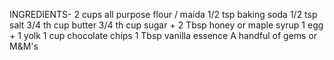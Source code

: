INGREDIENTS-
2 cups all purpose flour / maida
1/2 tsp baking soda
1/2 tsp salt
3/4 th cup butter
3/4 th cup sugar + 2 Tbsp honey or maple syrup
1 egg + 1 yolk
1 cup chocolate chips
1 Tbsp vanilla essence
A handful of gems or M&M's